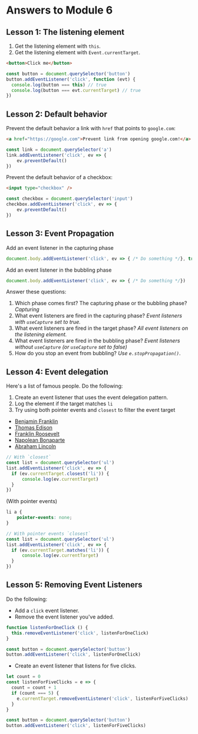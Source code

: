 # Answers to Module 6

## Lesson 1: The listening element

1. Get the listening element with `this`.
2. Get the listening element with `Event.currentTarget`.

```html
<button>Click me</button>
```

```js
const button = document.querySelector('button')
button.addEventListener('click', function (evt) {
  console.log(button === this) // true
  console.log(button === evt.currentTarget) // true
})
```

## Lesson 2: Default behavior

Prevent the default behavior a link with `href` that points to `google.com`:

```html
<a href="https://google.com">Prevent link from opening google.com!</a>
```

```js
const link = document.querySelector('a')
link.addEventListener('click', ev => {
	ev.preventDefault()
})
```

Prevent the default behavior of a checkbox:

```html
<input type="checkbox" />
```

```js
const checkbox = document.querySelector('input')
checkbox.addEventListener('click', ev => {
	ev.preventDefault()
})
```

## Lesson 3: Event Propagation

Add an event listener in the capturing phase

```js
document.body.addEventListener('click', ev => { /* Do something */}, true)
```

Add an event listener in the bubbling phase

```js
document.body.addEventListener('click', ev => { /* Do something */})
```

Answer these questions:

1. Which phase comes first? The capturing phase or the bubbling phase? *Capturing*
2. What event listeners are fired in the capturing phase? *Event listeners with `useCapture` set to true.*
3. What event listeners are fired in the target phase? *All event listeners on the listening element.*
4. What event listeners are fired in the bubbling phase? *Event listeners without `useCapture` (or `useCapture` set to false)*
5. How do you stop an event from bubbling? *Use `e.stopPropagation()`*.

## Lesson 4: Event delegation

Here's a list of famous people. Do the following:

1. Create an event listener that uses the event delegation pattern.
2. Log the element if the target matches `li`
3. Try using both pointer events and `closest` to filter the event target

<ul>
  <li><a href="#">Benjamin Franklin</a></li>
  <li><a href="#">Thomas Edison</a></li>
  <li><a href="#">Franklin Roosevelt</a></li>
  <li><a href="#">Napolean Bonaparte</a></li>
  <li><a href="#">Abraham Lincoln</a></li>
</ul>

```js
// With `closest`
const list = document.querySelector('ul')
list.addEventListener('click', ev => {
  if (ev.currentTarget.closest('li')) {
	  console.log(ev.currentTarget)
  }
})
```

(With pointer events)

```css
li a {
	pointer-events: none;
}
```

```js
// With pointer events `closest`
const list = document.querySelector('ul')
list.addEventListener('click', ev => {
  if (ev.currentTarget.matches('li')) {
	  console.log(ev.currentTarget)
  }
})
```

## Lesson 5: Removing Event Listeners

Do the following:

- Add a `click` event listener.
- Remove the event listener you've added.

```js
function listenForOneClick () {
  this.removeEventListener('click', listenForOneClick)
}

const button = document.querySelector('button')
button.addEventListener('click', listenForOneClick)
```

- Create an event listener that listens for five clicks.

```js
let count = 0
const listenForFiveClicks = e => {
  count = count + 1
  if (count === 5) {
    e.currentTarget.removeEventListener('click', listenForFiveClicks)
  }
}

const button = document.querySelector('button')
button.addEventListener('click', listenForFiveClicks)
```
